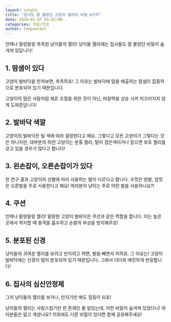 ```yaml
---
layout: single
title: "집사도 잘 몰랐던 고양이 젤리의 비밀 6가지"
date: 2020-01-07 05:42:00
categories: 의료/건강
author: Companimal
---
```


언제나 말랑말랑 촉촉한 냥이들의 젤리! 냥이들 젤리에는 집사들도 잘 몰랐던 비밀이 숨겨져 있답니다!

## 1. 땀샘이 있다

고양이 발바닥을 만져보면, 촉촉하죠! 그 이유는 발바닥에 땀을 배출하는 땀샘이 집중적으로 분포되어 있기 때문입니다.

고양이의 땀은 사람처럼 체온 조절을 위한 것이 아닌, 마찰력을 상승 시켜 미끄러지지 않게 도와준답니다!

## 2. 발바닥 색깔

고양이의 발바닥은 털 색에 따라 결정된다고 해요. 그렇다고 모든 고양이가 그렇다는 것은 아니지만, 대부분의 하얀 고양이는 분홍 젤리, 털이 검은색이거나 짙으면 포토 젤리를 갖고 있을 경우가 많다고 합니다!

## 3. 왼손잡이, 오른손잡이가 있다

한 연구 결과 고양이의 성별에 따라 사용하는 발이 다르다고 합니다. 수컷은 왼발, 암컷은 오른발을 주로 사용한다고 해요! 여러분의 냥이는 주로 어떤 발을 사용하나요?!

## 4. 쿠션

언제나 말랑말랑 젤리! 말랑한 고양이 발바닥은 쿠션과 같은 역할을 합니다. 이는 높은 곳에서 착지할 때 충격을 흡수하고 손발의 부상을 방지해주죠!

## 5. 분포된 신경

냥이들의 귀여운 젤리를 보려고 만지려고 하면, 발을 빼면서 피하죠. 그 이유는! 고양이 발바닥에는 신경이 많이 분포되어 있기 때문입니다. 그래서 더더욱 예민하게 반응합니다!

## 6. 집사의 심신안정제

그저 냥이들의 젤리를 보거나, 만지기만 해도 힐링이 되죠!

냥이들의 젤리는 사랑스럽기만 한 존재인 줄 알았는데, 이런 비밀이 숨겨져 있었다니! 여러분들은 알고 계셨나요? 이외에도 다른 비밀이 있다면 함께 공유해주세요!
